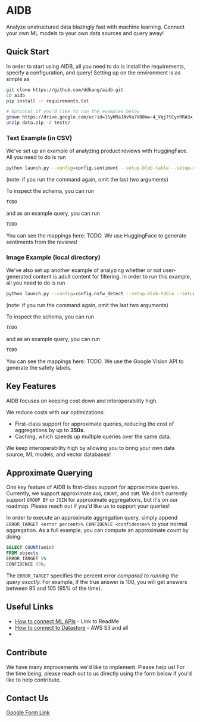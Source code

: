 # AIDB

Analyze unstructured data blazingly fast with machine learning. Connect your own ML models to your own data sources and query away!


## Quick Start

In order to start using AIDB, all you need to do is install the requirements, specify a configuration, and query!
Setting up on the environment is as simple as
```bash
git clone https://github.com/ddkang/aidb.git
cd aidb
pip install -r requirements.txt

# Optional if you'd like to run the examples below
gdown https://drive.google.com/uc?id=1SyHRaJNvVa7V08mw-4_Vqj7tCynRRA3x
unzip data.zip -d tests/

```

### Text Example (in CSV)

We've set up an example of analyzing product reviews with HuggingFace. All you need to do is run
```bash
python launch.py --config=config.sentiment --setup-blob-table --setup-output-table
```
(note: if you run the command again, omit the last two arguments)

To inspect the schema, you can run
```sql
TODO
```
and as an example query, you can run
```sql
TODO
```

You can see the mappings here: TODO. We use HuggingFace to generate sentiments from the reviews!


### Image Example (local directory)

We've also set up another example of analyzing whether or not user-generated content is adult content for filtering.
In order to run this example, all you need to do is run
```bash
python launch.py --config=config.nsfw_detect --setup-blob-table --setup-output-table
```
(note: if you run the command again, omit the last two arguments)

To inspect the schema, you can run
```sql
TODO
```
and as an example query, you can run
```sql
TODO
```

You can see the mappings here: TODO.
We use the Google Vision API to generate the safety labels.



## Key Features

AIDB focuses on keeping cost down and interoperability high.

We reduce costs with our optimizations:
- First-class support for approximate queries, reducing the cost of aggregations by up to **350x**.
- Caching, which speeds up multiple queries over the same data.

We keep interoperability high by allowing you to bring your own data source, ML models, and vector databases!


## Approximate Querying

One key feature of AIDB is first-class support for approximate queries.
Currently, we support approximate `AVG`, `COUNT`, and `SUM`.
We don't currently support `GROUP BY` or `JOIN` for approximate aggregations, but it's on our roadmap.
Please reach out if you'd like us to support your queries!

In order to execute an approximate aggregation query, simply append `ERROR_TARGET <error percent>% CONFIDENCE <confidence>%` to your normal aggregation.
As a full example, you can compute an approximate count by doing:
```sql
SELECT COUNT(xmin)
FROM objects
ERROR_TARGET 5%
CONFIDENCE 95%;
```

The `ERROR_TARGET` specifies the percent error _compared to running the query exactly._
For example, if the true answer is 100, you will get answers between 95 and 105 (95% of the time).


## Useful Links
- [How to connect ML APIs]() - Link to ReadMe
- [How to connect to Datastore]() - AWS S3 and all 
- 

## Contribute

We have many improvements we'd like to implement. Please help us! For the time being, please reach out to us directly using the form below if you'd like to help contribute.


## Contact Us

[Google Form Link]()
